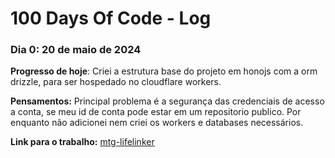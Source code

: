 # 100 Days Of Code - Log

### Dia 0: 20 de maio de 2024
**Progresso de hoje**: Criei a estrutura base do projeto em honojs com a orm drizzle, para ser hospedado no cloudflare workers.

**Pensamentos:** Principal problema é a segurança das credenciais de acesso a conta, se meu id de conta pode estar em um repositorio publico. Por enquanto não adicionei nem criei os workers e databases necessários.

**Link para o trabalho:** [mtg-lifelinker](https://github.com/llucashenrique/mtg-lifelinker)
